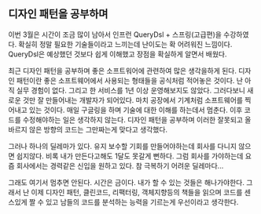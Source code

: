 ## 디자인 패턴을 공부하며

이번 3월은 시간이 조금 많이 남아서 인프런 QueryDsl + 스프링(고급편)을 수강하였다.
확실히 정말 필요한 기술들이라고 느끼는데 난이도는 확 어려워진 느낌이다. QueryDsl은 예상했던 것보다 쉽게 이해했고 장점을 확실하게 알면서 배웠다.

최근 디자인 패턴을 공부하며 좋은 소프트워어에 관련하여 많은 생각을하게 된다. 디자인 패턴이란 좋은 소프트웨어에서 사용되는 형태들을 공식처럼 적어놓은 것이다.
난 아직 실무 경험이 없다. 그리고 한 서비스를 1년 이상 운영해보지도 않았다. 그러다보니 새로운 것만 잘 만들어내는 개발자가 되어있다.
마치 공장에서 기계처럼 소프트웨어를 찍어내고 있는 것이다. 매일 구글링을 하며 기술에 대한 이해를 하는데서 멈춘다.
이후 코드를 수정해야하는 일은 생각하지 않는다. 디자인 패턴을 공부하며 이러한 잘못되고 올바르지 않은 방향의 코드는 그만짜는게 맞다고 생각했다.

그러나 하나의 딜레마가 있다. 유지 보수할 기회를 만들어야하는데 회사를 다니지 않으면 쉽지않다. 비록 내가 만든다고해도 1달도 못갈게 뻔하다.
그럼 회사를 가야하는데 요즘 회사에서는 경력같은 신입을 원하고 있다. 참 극복하기 어려운 딜레마다...

그래도 여기서 멈추면 안된다. 시간은 금이다. 내가 할 수 있는 것들은 해나가야한다.
그래서 난 이제 디자인 패턴, 클린코드, 리팩터링, 객체지향등의 책들을 읽으며 코드를 센스있게 짤 수 있고 남들의 코드를 분석하는 능력을 기르는게 우선이라고 생각한다.

